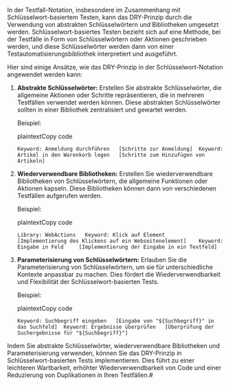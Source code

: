 
In der Testfall-Notation, insbesondere im Zusammenhang mit Schlüsselwort-basiertem Testen, kann das DRY-Prinzip durch die Verwendung von abstrakten Schlüsselwörtern und Bibliotheken umgesetzt werden. Schlüsselwort-basiertes Testen bezieht sich auf eine Methode, bei der Testfälle in Form von Schlüsselwörtern oder Aktionen geschrieben werden, und diese Schlüsselwörter werden dann von einer Testautomatisierungsbibliothek interpretiert und ausgeführt.

Hier sind einige Ansätze, wie das DRY-Prinzip in der Schlüsselwort-Notation angewendet werden kann:

1. **Abstrakte Schlüsselwörter:** Erstellen Sie abstrakte Schlüsselwörter, die allgemeine Aktionen oder Schritte repräsentieren, die in mehreren Testfällen verwendet werden können. Diese abstrakten Schlüsselwörter sollten in einer Bibliothek zentralisiert und gewartet werden.
    
    Beispiel:
    
    plaintextCopy code
    
    `Keyword: Anmeldung durchführen   [Schritte zur Anmeldung]  Keyword: Artikel in den Warenkorb legen   [Schritte zum Hinzufügen von Artikeln]`
    
2. **Wiederverwendbare Bibliotheken:** Erstellen Sie wiederverwendbare Bibliotheken von Schlüsselwörtern, die allgemeine Funktionen oder Aktionen kapseln. Diese Bibliotheken können dann von verschiedenen Testfällen aufgerufen werden.
    
    Beispiel:
    
    plaintextCopy code
    
    `Library: WebActions   Keyword: Klick auf Element     [Implementierung des Klickens auf ein Webseitenelement]    Keyword: Eingabe in Feld     [Implementierung der Eingabe in ein Textfeld]`
    
3. **Parameterisierung von Schlüsselwörtern:** Erlauben Sie die Parameterisierung von Schlüsselwörtern, um sie für unterschiedliche Kontexte anpassbar zu machen. Dies fördert die Wiederverwendbarkeit und Flexibilität der Schlüsselwort-basierten Tests.
    
    Beispiel:
    
    plaintextCopy code
    
    `Keyword: Suchbegriff eingeben   [Eingabe von "${Suchbegriff}" in das Suchfeld]  Keyword: Ergebnisse überprüfen   [Überprüfung der Suchergebnisse für "${Suchbegriff}"]`
    

Indem Sie abstrakte Schlüsselwörter, wiederverwendbare Bibliotheken und Parameterisierung verwenden, können Sie das DRY-Prinzip in Schlüsselwort-basierten Tests implementieren. Dies führt zu einer leichteren Wartbarkeit, erhöhter Wiederverwendbarkeit von Code und einer Reduzierung von Duplikationen in Ihren Testfällen.#